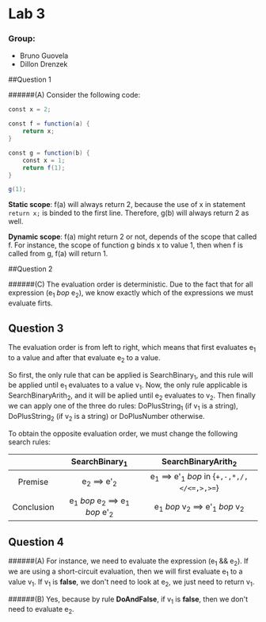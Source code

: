 Lab 3
====

### Group:
- Bruno Guovela
- Dillon Drenzek

##Question 1

######(A)
Consider the following code:
```scala
const x = 2;

const f = function(a) {
	return x;
}

const g = function(b) {
	const x = 1;
	return f(1);
}

g(1);
```
**Static scope**: f(a) will always return 2, because the use of x in statement `return x;` is binded to the first line. Therefore, g(b) will always return 2 as well.

**Dynamic scope**: f(a) might return 2 or not, depends of the scope that called f. For instance, the scope of function g binds x to value 1, then when f is called from g, f(a) will return 1.

##Question 2

######(C)
The evaluation order is deterministic. Due to the fact that for all expression (e<sub>1</sub> *bop* e<sub>2</sub>), we know exactly which of the expressions we must evaluate firts.


## Question 3 
The evaluation order is from left to right, which means that first evaluates e<sub>1</sub> to a value and after that evaluate e<sub>2</sub> to a value. 

So first, the only rule that can be applied is SearchBinary<sub>1</sub>, and this rule will be applied until e<sub>1</sub> evaluates to a value v<sub>1</sub>. Now, the only rule applicable is SearchBinaryArith<sub>2</sub>, and it will be aplied until e<sub>2</sub> evaluates to v<sub>2</sub>. Then finally we can apply one of the three do rules: DoPlusString<sub>1</sub> (if v<sub>1</sub> is a string), DoPlusString<sub>2</sub> (if v<sub>2</sub> is a string) or DoPlusNumber otherwise.

To obtain the opposite evaluation order, we must change the following search rules:

|          |**SearchBinary<sub>1</sub>** |  **SearchBinaryArith<sub>2</sub>**|    
| :--:     |:-------: | :------: |
| Premise  | e<sub>2</sub> ==> e'<sub>2</sub> | e<sub>1</sub> ==> e'<sub>1</sub> *bop* in {`+,-,*,/,</<=,>,>=`} |
|Conclusion| e<sub>1</sub> *bop* e<sub>2</sub> ==> e<sub>1</sub> *bop* e'<sub>2</sub> | e<sub>1</sub> *bop* v<sub>2</sub> ==> e'<sub>1</sub> *bop* v<sub>2</sub>|

## Question 4

######(A)
For instance, we need to evaluate the expression (e<sub>1</sub> && e<sub>2</sub>). If we are using a short-circuit evaluation, then we will first evaluate e<sub>1</sub> to a value v<sub>1</sub>. If v<sub>1</sub> is **false**,  we don't need to look at e<sub>2</sub>, we just need to return v<sub>1</sub>.

######(B)
Yes, because by rule **DoAndFalse**, if v<sub>1</sub> is **false**, then we don't need to evaluate e<sub>2</sub>.


